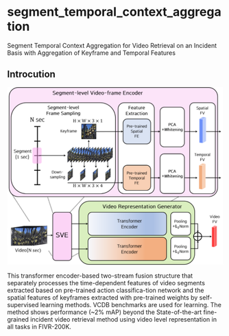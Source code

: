 # segment_temporal_context_aggregation
Segment Temporal Context Aggregation for Video Retrieval on an Incident Basis with Aggregation of Keyframe and Temporal Features

## Introcution

<img width="813" src="overview.png">

This transformer encoder-based two-stream fusion structure that separately processes the time-dependent features of video segments extracted based on pre-trained action classifica-tion network and the spatial features of keyframes extracted with pre-trained weights by self-supervised learning methods. VCDB benchmarks are used for learning. The method shows performance (~2% mAP) beyond the State-of-the-art fine-grained incident video retrieval method using video level representation in all tasks in FIVR-200K.
